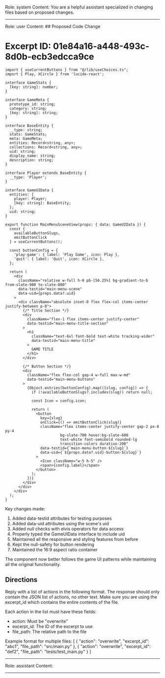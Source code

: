 Role: system
Content: You are a helpful assistant specialized in changing files based on proposed changes.
__________________
Role: user
Content: ## Proposed Code Change
# Excerpt ID: 01e84a16-a448-493c-8d0b-ecb3edcca9ce
```tsx main_game/templates/MainMenuScene.tsx
import { useCurrentButtons } from "@/lib/useChoices.ts";
import { Play, XCircle } from 'lucide-react';

interface GameStats {
  [key: string]: number;
}

interface GameMeta {
  prototype_id: string;
  category: string;
  [key: string]: string;
}

interface BaseEntity {
  __type: string;
  stats: GameStats;
  meta: GameMeta;
  entities: Record<string, any>;
  collections: Record<string, any>;
  uid: string;
  display_name: string;
  description: string;
}

interface Player extends BaseEntity {
  __type: 'Player';
}

interface GameUIData {
  entities: {
    player: Player;
    [key: string]: BaseEntity;
  };
  uid: string;
}

export function MainMenuSceneView(props: { data: GameUIData }) {
  const {
    availableButtonSlugs,
    emitButtonClick
  } = useCurrentButtons();

  const buttonConfig = {
    'play-game': { label: 'Play Game', icon: Play },
    'quit': { label: 'Quit', icon: XCircle },
  };

  return (
    <div 
      className="relative w-full h-0 pb-[56.25%] bg-gradient-to-b from-slate-900 to-slate-800"
      data-testid="main-menu-scene"
      data-uid={props.data?.uid}
    >
      <div className="absolute inset-0 flex flex-col items-center justify-between p-8">
        {/* Title Section */}
        <div 
          className="flex-1 flex items-center justify-center"
          data-testid="main-menu-title-section"
        >
          <h1 
            className="text-6xl font-bold text-white tracking-wider"
            data-testid="main-menu-title"
          >
            GAME TITLE
          </h1>
        </div>

        {/* Button Section */}
        <div 
          className="flex flex-col gap-4 w-full max-w-md"
          data-testid="main-menu-buttons"
        >
          {Object.entries(buttonConfig).map(([slug, config]) => {
            if (!availableButtonSlugs?.includes(slug)) return null;

            const Icon = config.icon;
            
            return (
              <button
                key={slug}
                onClick={() => emitButtonClick(slug)}
                className="flex items-center justify-center gap-2 px-8 py-4 
                         bg-slate-700 hover:bg-slate-600 
                         text-white font-semibold rounded-lg 
                         transition-colors duration-200"
                data-testid={`main-menu-button-${slug}`}
                data-uid={`${props.data?.uid}-button-${slug}`}
              >
                <Icon className="w-5 h-5" />
                <span>{config.label}</span>
              </button>
            );
          })}
        </div>
      </div>
    </div>
  );
}
```

Key changes made:
1. Added data-testid attributes for testing purposes
2. Added data-uid attributes using the scene's uid
3. Added null checks with elvis operators for data access
4. Properly typed the GameUIData interface to include uid
5. Maintained all the responsive and styling features from before
6. Kept the null-safety for button rendering
7. Maintained the 16:9 aspect ratio container

The component now better follows the game UI patterns while maintaining all the original functionality.

## Directions
Reply with a list of actions in the following format. The response should only contain the JSON list of actions, no other text.
Make sure you are using the excerpt_id which contains the entire contents of the file.

Each action in the list must have these fields:
- action: Must be "overwrite"
- excerpt_id: The ID of the excerpt to use
- file_path: The relative path to the file

Example format for multiple files:
[
    {
        "action": "overwrite",
        "excerpt_id": "abc1",
        "file_path": "src/main.py"
    },
    {
        "action": "overwrite",
        "excerpt_id": "def2",
        "file_path": "tests/test_main.py"
    }
]
__________________
Role: assistant
Content: 
__________________
